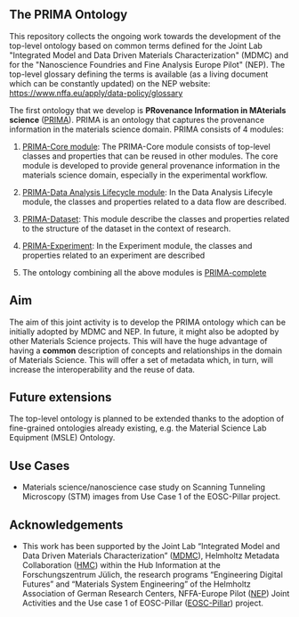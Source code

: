 ## The PRIMA Ontology

This repository collects the ongoing work towards the development of the top-level ontology based on common terms defined for the Joint Lab  "Integrated Model and Data Driven Materials Characterization" (MDMC) and for the "Nanoscience Foundries and Fine Analysis Europe Pilot" (NEP). The top-level glossary defining the terms is available (as a living document which can be constantly updated) on the NEP website: https://www.nffa.eu/apply/data-policy/glossary

The first ontology that we develop is **PRovenance Information in MAterials science** ([PRIMA](https://github.com/Materials-Data-Science-and-Informatics/MDMC-NEP-top-level-ontology/tree/master/PRIMA)). PRIMA is an ontology that captures the provenance information in the materials science domain. PRIMA consists of 4 modules: 

1. [PRIMA-Core module](https://purls.helmholtz-metadaten.de/prima/core): The PRIMA-Core module consists of top-level classes and properties that can be reused in other modules. The core module is developed to provide general provenance information in the materials science domain, especially in the experimental workflow.

2. [PRIMA-Data Analysis Lifecycle module](https://purls.helmholtz-metadaten.de/prima/dal): In the Data Analysis Lifecyle module, the classes and properties related to a data flow are described.

3. [PRIMA-Dataset](https://purls.helmholtz-metadaten.de/prima/dataset): This module describe the classes and properties related to the structure of the dataset in the context of research. 

4. [PRIMA-Experiment](https://purls.helmholtz-metadaten.de/prima/experiment): In the Experiment module, the classes and properties related to an experiment are described

5. The ontology combining all the above modules is [PRIMA-complete](https://purls.helmholtz-metadaten.de/prima/complete)
## Aim

The aim of this joint activity is to develop the PRIMA ontology which can be initially adopted by MDMC and NEP. 
In future, it might also be adopted by other Materials Science projects. 
This will have the huge advantage of having a **common** description of concepts and relationships in the domain of Materials Science. 
This will offer a set of metadata which, in turn, will increase the interoperability and the reuse of data.

## Future extensions

The top-level ontology is planned to be extended thanks to the adoption of fine-grained ontologies already existing, 
e.g. the Material Science Lab Equipment (MSLE) Ontology. 

## Use Cases

* Materials science/nanoscience case study on Scanning Tunneling Microscopy (STM) images from Use Case 1 of the EOSC-Pillar project.

## Acknowledgements

* This work has been supported by the Joint Lab “Integrated Model and Data Driven Materials Characterization” ([MDMC](https://jl-mdmc-helmholtz.de)), Helmholtz Metadata Collaboration ([HMC](https://helmholtz-metadaten.de/en)) within the Hub Information at the Forschungszentrum Jülich, the research programs “Engineering Digital Futures” and “Materials System Engineering” of the Helmholtz Association of German Research Centers, NFFA-Europe Pilot ([NEP](https://www.nffa.eu)) Joint Activities and the Use case 1 of EOSC-Pillar ([EOSC-Pillar](https://www.eosc-pillar.eu/)) project. 

